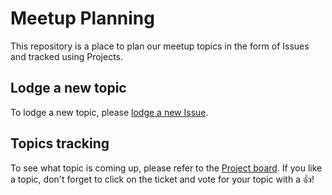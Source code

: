 # Meetup Planning

This repository is a place to plan our meetup topics in the form of Issues and
tracked using Projects.

## Lodge a new topic

To lodge a new topic, please [lodge a new Issue](https://github.com/viet-aus-it/meetup-planning/issues/new?template=fireside_chat.md "New issue URL").

## Topics tracking

To see what topic is coming up, please refer to the [Project board](https://github.com/viet-aus-it/meetup-planning/projects/1 "Project board URL").
If you like a topic, don't forget to click on the ticket and vote for your topic with a 👍!
